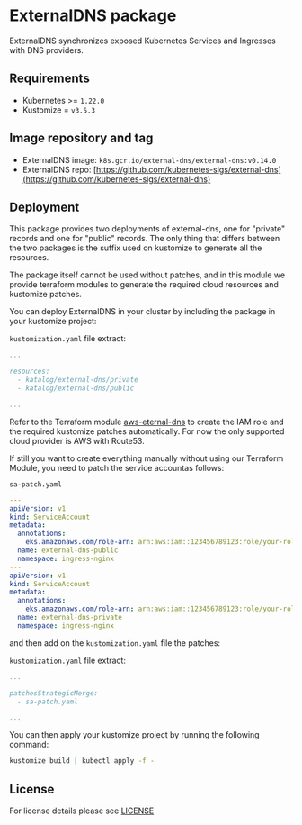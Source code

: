 # ExternalDNS package

<!-- <KFD-DOCS> -->

ExternalDNS synchronizes exposed Kubernetes Services and Ingresses with DNS providers.

## Requirements

- Kubernetes >= `1.22.0`
- Kustomize = `v3.5.3`

## Image repository and tag

- ExternalDNS image: `k8s.gcr.io/external-dns/external-dns:v0.14.0`
- ExternalDNS repo: [https://github.com/kubernetes-sigs/external-dns](https://github.com/kubernetes-sigs/external-dns)

## Deployment

This package provides two deployments of external-dns, one for "private" records and one for "public" records. The only thing that differs between the two packages is the
suffix used on kustomize to generate all the resources.

The package itself cannot be used without patches, and in this module we provide terraform modules to generate the required cloud resources and kustomize patches.

You can deploy ExternalDNS in your cluster by including the package in your kustomize project:

`kustomization.yaml` file extract:
```yaml
...

resources:
  - katalog/external-dns/private
  - katalog/external-dns/public

...
```

Refer to the Terraform module [aws-eternal-dns](../../modules/aws-external-dns) to create the
IAM role and the required kustomize patches automatically. For now the only supported cloud provider is AWS with Route53.

If still you want to create everything manually without using our Terraform Module, you need to patch the service accountas follows:

`sa-patch.yaml`
```yaml
---
apiVersion: v1
kind: ServiceAccount
metadata:
  annotations:
    eks.amazonaws.com/role-arn: arn:aws:iam::123456789123:role/your-role-name-public
  name: external-dns-public
  namespace: ingress-nginx
---
apiVersion: v1
kind: ServiceAccount
metadata:
  annotations:
    eks.amazonaws.com/role-arn: arn:aws:iam::123456789123:role/your-role-name-private
  name: external-dns-private
  namespace: ingress-nginx
```

and then add on the `kustomization.yaml` file the patches:

`kustomization.yaml` file extract:
```yaml
...

patchesStrategicMerge:
  - sa-patch.yaml

...
```

You can then apply your kustomize project by running the following command:

```bash
kustomize build | kubectl apply -f -
```

<!-- </KFD-DOCS> -->

## License

For license details please see [LICENSE](../../LICENSE)
